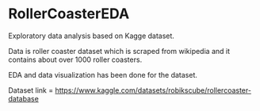# RollerCoasterEDA
 Exploratory data analysis based on Kagge dataset.
 
 Data is roller coaster dataset which is scraped from wikipedia and it contains about over 1000 roller coasters.
 
 EDA and data visualization has been done for the dataset.
 
 Dataset link = https://www.kaggle.com/datasets/robikscube/rollercoaster-database
